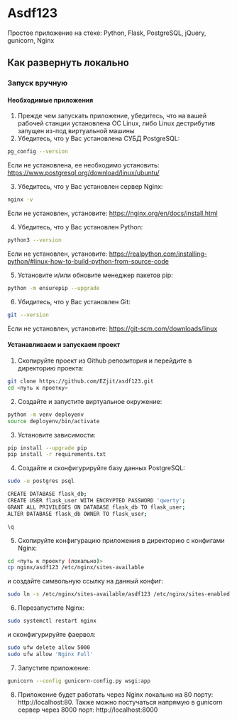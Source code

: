 # Asdf123
Простое приложение на стеке: Python, Flask, PostgreSQL, jQuery, gunicorn, Nginx

## Как развернуть локально

### Запуск вручную

#### Необходимые приложения
1) Прежде чем запускать приложение, убедитесь, что на вашей рабочей станции установлена ОС Linux, либо Linux дестрибутив запущен из-под виртуальной машины
2) Убедитесь, что у Вас установлена СУБД PostgreSQL:
```bash
pg_config --version
```
Если не установлена, ее необходимо установить:
https://www.postgresql.org/download/linux/ubuntu/

3) Убедитесь, что у Вас установлен сервер Nginx:
```bash
nginx -v
``` 
Если не установлен, установите:
https://nginx.org/en/docs/install.html

4) Убедитесь, что у Вас установлен Python:
```bash
python3 --version
```
Если не установлен, установите:
https://realpython.com/installing-python/#linux-how-to-build-python-from-source-code

5) Установите и/или обновите менеджер пакетов pip:
```bash
python -m ensurepip --upgrade
```
6) Убидитесь, что у Вас установлен Git:
```bash
git --version
```
Если не установлен, установите:
https://git-scm.com/downloads/linux

#### Устанавливаем и запускаем проект
1) Скопируйте проект из Github репозитория и перейдите в директорию проекта:
```bash
git clone https://github.com/EZjit/asdf123.git
cd <путь к проетку>
```
2) Создайте и запустите виртуальное окружение:
```bash
python -m venv deployenv
source deployenv/bin/activate
```
3) Установите зависимости:
```bash
pip install --upgrade pip
pip install -r requirements.txt
```
4) Создайте и сконфигурируйте базу данных PostgreSQL:
```bash
sudo -u postgres psql

CREATE DATABASE flask_db;
CREATE USER flask_user WITH ENCRYPTED PASSWORD 'qwerty';
GRANT ALL PRIVILEGES ON DATABASE flask_db TO flask_user;
ALTER DATABASE flask_db OWNER TO flask_user;

\q
```
5) Скопируйте конфигурацию приложения в директорию с конфигами Nginx:
```bash
cd <путь к проекту (локально)>
cp nginx/asdf123 /etc/nginx/sites-available
```
и создайте символьную ссылку на данный конфиг:
```bash
sudo ln -s /etc/nginx/sites-available/asdf123 /etc/nginx/sites-enabled
```
6) Перезапустите Nginx:
```bash
sudo systemctl restart nginx
```
и сконфигурируйте фаервол:
```bash
sudo ufw delete allow 5000
sudo ufw allow 'Nginx Full'
```
7) Запустите приложение:
```bash
gunicorn --config gunicorn-config.py wsgi:app
```
8) Приложение будет работать через Nginx локально на 80 порту: http://localhost:80. Также можно постучаться напрямую в gunicorn сервер через 8000 порт: http://localhost:8000
